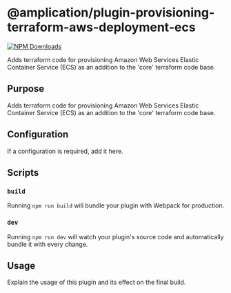 # @amplication/plugin-provisioning-terraform-aws-deployment-ecs

[![NPM Downloads](https://img.shields.io/npm/dt/@amplication/plugin-provisioning-terraform-aws-deployment-ecs)](https://www.npmjs.com/package/@amplication/plugin-provisioning-terraform-aws-deployment-ecs)

Adds terraform code for provisioning Amazon Web Services Elastic Container Service (ECS) as an addition to the 'core' terraform code base.
## Purpose

Adds terraform code for provisioning Amazon Web Services Elastic Container Service (ECS) as an addition to the 'core' terraform code base.

## Configuration

If a configuration is required, add it here.

## Scripts

### `build`

Running `npm run build` will bundle your plugin with Webpack for production.

### `dev`

Running `npm run dev` will watch your plugin's source code and automatically bundle it with every change.

## Usage

Explain the usage of this plugin and its effect on the final build.
